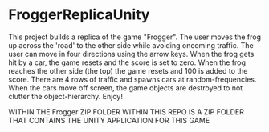# FroggerReplicaUnity
This project builds a replica of the game "Frogger".  The user moves the frog up across the 'road' to the other side while avoiding oncoming traffic.  The user can move in four directions using the arrow keys.  When the frog gets hit by a car, the game resets and the score is set to zero.  When the frog reaches the other side (the top) the game resets and 100 is added to the score.  There are 4 rows of traffic and spawns cars at random-frequencies.  When the cars move off screen, the game objects are destroyed to not clutter the object-hierarchy. Enjoy!

WITHIN THE Frogger ZIP FOLDER WITHIN THIS REPO IS A ZIP FOLDER THAT CONTAINS THE UNITY APPLICATION FOR THIS GAME
